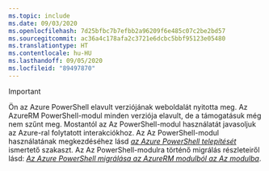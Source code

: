 ```yaml
---
ms.topic: include
ms.date: 09/03/2020
ms.openlocfilehash: 7d25bfbc7b7efbb2a96209f6e485c07c2be2bd57
ms.sourcegitcommit: ac36a4c178afa2c3721e6dcbc5bbf95123e05480
ms.translationtype: HT
ms.contentlocale: hu-HU
ms.lasthandoff: 09/05/2020
ms.locfileid: "89497870"
---
```

> [!IMPORTANT]
> Ön az Azure PowerShell elavult verziójának weboldalát nyitotta meg. Az AzureRM PowerShell-modul minden verziója elavult, de a támogatásuk még nem szűnt meg. Mostantól az Az PowerShell-modul használatát javasoljuk az Azure-ral folytatott interakciókhoz. Az Az PowerShell-modul használatának megkezdéséhez lásd [_az Azure PowerShell telepítését_](https://docs.microsoft.com/powershell/azure/install-az-ps) ismertető szakaszt. Az Az PowerShell-modulra történő migrálás részleteiről lásd: [_Az Azure PowerShell migrálása az AzureRM modulból az Az modulba_](https://aka.ms/azpsmigrate).
